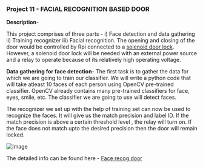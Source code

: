 ### Project 11 - FACIAL RECOGNITION BASED DOOR

__Description__-

This project comprises of three parts - i) Face detection and data gathering ii) Training recognizer iii) Facial recognition. The opening and closing of the door would be controlled by Rpi connected to a [solenoid door lock](https://www.takigen.com/products/list/14020). However, a solenoid door lock will be needed with an external power source and a relay to operate because of its relatively high operating voltage.

__Data gathering for face detection__- The first task is to gather the data for which we are going to train our classifier. We will write a python code that will take atleast 10 faces of each person using OpenCV pre-trained classifier. OpenCV already contains many pre-trained classifiers for face, eyes, smile, etc. The classifier we are going to use will detect faces.

The recognizer we set up with the help of training set can now be used to recognize the faces. It will give us the match precision and label ID. If the match precision is above a certain threshold level , the relay will turn on. If the face does not match upto the desired precision then the door will remain locked.

![image](https://maker.pro/storage/7lXpaTR/7lXpaTRkj9eDNwTUKANgJWqJVCJ8EbQt7a1NQLBR.png)

The detailed info can be found here - [Face recog door](https://maker.pro/raspberry-pi/projects/how-to-create-a-facial-recognition-door-lock-with-raspberry-pi)
